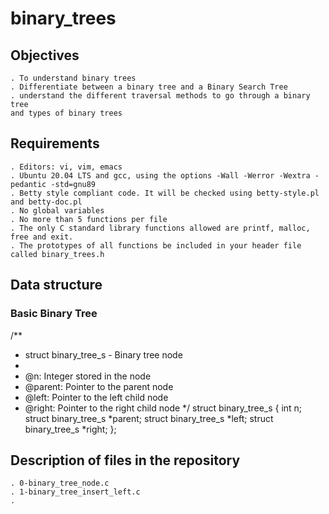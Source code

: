 # binary_trees

## Objectives

	. To understand binary trees
    . Differentiate between a binary tree and a Binary Search Tree
    . understand the different traversal methods to go through a binary tree
    and types of binary trees

## Requirements

	. Editors: vi, vim, emacs
	. Ubuntu 20.04 LTS and gcc, using the options -Wall -Werror -Wextra -pedantic -std=gnu89
	. Betty style compliant code. It will be checked using betty-style.pl and betty-doc.pl
	. No global variables
	. No more than 5 functions per file
	. The only C standard library functions allowed are printf, malloc, free and exit.
    . The prototypes of all functions be included in your header file called binary_trees.h

## Data structure

### Basic Binary Tree

/**
 * struct binary_tree_s - Binary tree node
 *
 * @n: Integer stored in the node
 * @parent: Pointer to the parent node
 * @left: Pointer to the left child node
 * @right: Pointer to the right child node
 */
struct binary_tree_s
{
    int n;
    struct binary_tree_s *parent;
    struct binary_tree_s *left;
    struct binary_tree_s *right;
};


## Description of files in the repository

    . 0-binary_tree_node.c
    . 1-binary_tree_insert_left.c
    .

